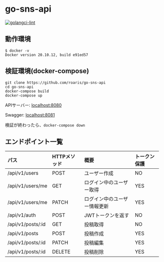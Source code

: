 # go-sns-api

[![golangci-lint](https://github.com/roaris/go-sns-api/actions/workflows/golangci-lint.yml/badge.svg)](https://github.com/roaris/go-sns-api/actions/workflows/golangci-lint.yml)

## 動作環境
```
$ docker -v
Docker version 20.10.12, build e91ed57
```

## 検証環境(docker-compose)
```
git clone https://github.com/roaris/go-sns-api
cd go-sns-api
docker-compose build
docker-compose up
```

APIサーバー: [localhost:8080](http://localhost:8080)

Swagger: [localhost:8081](http://localhost:8081)

検証が終わったら、`docker-compose down`

## エンドポイント一覧
| パス | HTTPメソッド | 概要 | トークン保護
| :-- | :-- | :-- | :--
| /api/v1/users | POST | ユーザー作成 | NO
| /api/v1/users/me | GET | ログイン中のユーザー取得 | YES
| /api/v1/users/me | PATCH | ログイン中のユーザー情報更新 | YES
| /api/v1/auth | POST | JWTトークンを返す | NO
| /api/v1/posts/:id | GET | 投稿取得 | NO
| /api/v1/posts | POST | 投稿作成 | YES
| /api/v1/posts/:id | PATCH | 投稿編集 | YES
| /api/v1/posts/:id | DELETE | 投稿削除 | YES
